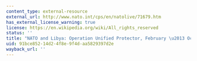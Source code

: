 ```yaml
---
content_type: external-resource
external_url: http://www.nato.int/cps/en/natolive/71679.htm
has_external_license_warning: true
license: https://en.wikipedia.org/wiki/All_rights_reserved
status: ''
title: "NATO and Libya: Operation Unified Protector, February \u2013 October 2011"
uid: 91bce852-14d2-4f8e-9f4d-aa5829397d2e
wayback_url: ''
---
```

